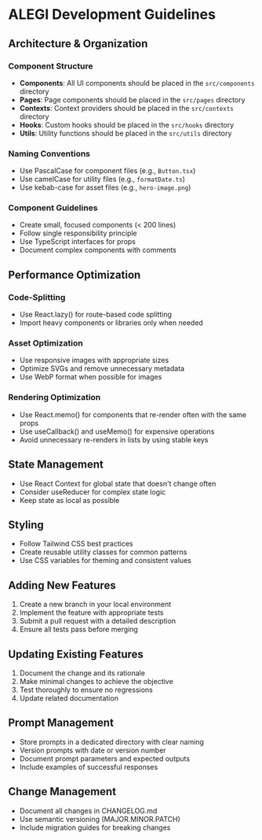 
# ALEGI Development Guidelines

## Architecture & Organization

### Component Structure
- **Components**: All UI components should be placed in the `src/components` directory
- **Pages**: Page components should be placed in the `src/pages` directory
- **Contexts**: Context providers should be placed in the `src/contexts` directory
- **Hooks**: Custom hooks should be placed in the `src/hooks` directory
- **Utils**: Utility functions should be placed in the `src/utils` directory

### Naming Conventions
- Use PascalCase for component files (e.g., `Button.tsx`)
- Use camelCase for utility files (e.g., `formatDate.ts`)
- Use kebab-case for asset files (e.g., `hero-image.png`)

### Component Guidelines
- Create small, focused components (< 200 lines)
- Follow single responsibility principle
- Use TypeScript interfaces for props
- Document complex components with comments

## Performance Optimization

### Code-Splitting
- Use React.lazy() for route-based code splitting
- Import heavy components or libraries only when needed

### Asset Optimization
- Use responsive images with appropriate sizes
- Optimize SVGs and remove unnecessary metadata
- Use WebP format when possible for images

### Rendering Optimization
- Use React.memo() for components that re-render often with the same props
- Use useCallback() and useMemo() for expensive operations
- Avoid unnecessary re-renders in lists by using stable keys

## State Management
- Use React Context for global state that doesn't change often
- Consider useReducer for complex state logic
- Keep state as local as possible

## Styling
- Follow Tailwind CSS best practices
- Create reusable utility classes for common patterns
- Use CSS variables for theming and consistent values

## Adding New Features
1. Create a new branch in your local environment
2. Implement the feature with appropriate tests
3. Submit a pull request with a detailed description
4. Ensure all tests pass before merging

## Updating Existing Features
1. Document the change and its rationale
2. Make minimal changes to achieve the objective
3. Test thoroughly to ensure no regressions
4. Update related documentation

## Prompt Management
- Store prompts in a dedicated directory with clear naming
- Version prompts with date or version number
- Document prompt parameters and expected outputs
- Include examples of successful responses

## Change Management
- Document all changes in CHANGELOG.md
- Use semantic versioning (MAJOR.MINOR.PATCH)
- Include migration guides for breaking changes
